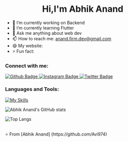  <h1 align="center">Hi,I'm Abhik Anand</h1>

- 🔭 I’m currently working on Backend
- 🌱 I’m currently learning Flutter
- 💬 Ask me anything about web dev 
- 📫 How to reach me: anand.firm.dev@gmail.com
- 😄 My website: 
- ⚡ Fun fact: 
  
### Connect with me:
<div id="badges">
  <a href="https://github.com/Avi974">
    <img src="https://img.shields.io/badge/Github-white?style=for-the-badge&logo=Github&logoColor=black" alt="Github Badge"/>
  </a>
<!--   <a href="">
    <img src="https://img.shields.io/badge/YouTube-red?style=for-the-badge&logo=youtube&logoColor=white" alt="Youtube Badge"/>
  </a> -->
   <a href="https://www.instagram.com/avixoxo_7">
    <img src="https://img.shields.io/badge/Instagram-purple?style=for-the-badge&logo=instagram&logoColor=white" alt="Instagram Badge"/>
  </a>
<!--    <a href="">
    <img src="https://img.shields.io/badge/Facebook-blue?style=for-the-badge&logo=facebook&logoColor=white" alt="Facebook Badge"/>
  </a> -->
   <a href="">
    <img src="https://img.shields.io/badge/Twitter-blue?style=for-the-badge&logo=twitter&logoColor=white" alt="Twitter Badge"/>
  </a>
</div>

### Languages and Tools:
[![My Skills](https://skillicons.dev/icons?i=flutter,dart,unity,github,git,html,javascript,css,mongodb&perline=5)](https://skillicons.dev)

![Abhik Anand's GitHub stats](https://github-readme-stats.vercel.app/api?username=avi974&show_icons=true&theme=dark)

![Top Langs](https://github-readme-stats.vercel.app/api/top-langs/?username=avi974&theme=dark)

<br>
⭐️ From [Abhik Anand] (https://github.com/Avi974)
